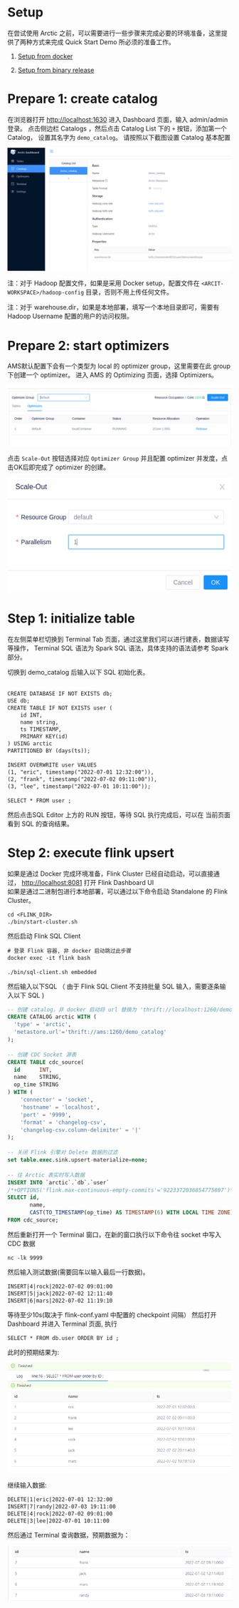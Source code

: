 # Setup

在尝试使用 Arctic 之前，可以需要进行一些步骤来完成必要的环境准备，这里提供了两种方式来完成 Quick Start Demo 所必须的准备工作。

1. [Setup from docker](./setup-from-docker.md)

2. [Setup from binary release](./setup-from-binary-release.md)



# Prepare 1: create catalog

在浏览器打开 [http://localhost:1630](http://localhost:1630) 进入 Dashboard 页面，输入 admin/admin  登录。
点击侧边栏 Catalogs ，然后点击 Catalog List 下的 `+` 按钮，添加第一个 Catalog， 设置其名字为 `demo_catalog`。
请按照以下截图设置 Catalog 基本配置

![Create catalog](../images/quickstart/create-catalog.png)

注：对于 Hadoop 配置文件，如果是采用 Docker setup，配置文件在 `<ARCIT-WORKSPACE>/hadoop-config` 目录，否则不用上传任何文件。

注：对于 warehouse.dir，如果是本地部署，填写一个本地目录即可，需要有 Hadoop Username 配置的用户的访问权限。

# Prepare 2: start optimizers

AMS默认配置下会有一个类型为 local 的 optimizer group，这里需要在此 group 下创建一个 optimizer。 
进入 AMS 的 Optimizing 页面，选择 Optimizers。

![Optimizers](../images/quickstart/Optimizing.png)

点击 `Scale-Out` 按钮选择对应 `Optimizer Group` 并且配置 optimizer 并发度，点击OK后即完成了 optimizer 的创建。

![ScaleOut](../images/quickstart/ScaleOut.png)

# Step 1:  initialize table

在左侧菜单栏切换到  Terminal Tab 页面，通过这里我们可以进行建表，数据读写等操作，
Terminal SQL 语法为 Spark SQL 语法，具体支持的语法请参考 Spark 部分。

切换到 demo_catalog 后输入以下 SQL 初始化表。

```shell

CREATE DATABASE IF NOT EXISTS db;
USE db;
CREATE TABLE IF NOT EXISTS user (
    id INT,
    name string,
    ts TIMESTAMP,
    PRIMARY KEY(id)
) USING arctic 
PARTITIONED BY (days(ts));

INSERT OVERWRITE user VALUES 
(1, "eric", timestamp("2022-07-01 12:32:00")),
(2, "frank", timestamp("2022-07-02 09:11:00")),
(3, "lee", timestamp("2022-07-01 10:11:00"));

SELECT * FROM user ;

```

然后点击SQL Editor 上方的 RUN  按钮，等待 SQL 执行完成后，可以在 当前页面看到 SQL 的查询结果。

# Step 2:  execute flink upsert

如果是通过 Docker 完成环境准备，Flink Cluster 已经自动启动，可以直接通过，
[http://localhost:8081](http://localhost:8081)  打开 Flink Dashboard UI  
如果是通过二进制包进行本地部署，可以通过以下命令启动 Standalone 的 Flink Cluster。

```shell
cd <FLINK_DIR>
./bin/start-cluster.sh
```

然后启动 Flink SQL Client 

```shell
# 登录 Flink 容器, 非 docker 启动跳过此步骤
docker exec -it flink bash

./bin/sql-client.sh embedded
```

然后输入以下SQL （ 由于 Flink SQL Client 不支持批量 SQL 输入，需要逐条输入以下 SQL )

```SQL
-- 创建 catalog，非 docker 启动将 url 替换为 'thrift://localhost:1260/demo_catalog'
CREATE CATALOG arctic WITH (
  'type' = 'arctic',
  'metastore.url'='thrift://ams:1260/demo_catalog'
);

-- 创建 CDC Socket 源表
CREATE TABLE cdc_source(
  id      INT,
  name    STRING,
  op_time STRING
) WITH (
    'connector' = 'socket',
    'hostname' = 'localhost',
    'port' = '9999',
    'format' = 'changelog-csv',
    'changelog-csv.column-delimiter' = '|'
);

-- 关闭 Flink 引擎对 Delete 数据的过滤
set table.exec.sink.upsert-materialize=none;

-- 往 Arctic 表实时写入数据
INSERT INTO `arctic`.`db`.`user`
/*+OPTIONS('flink.max-continuous-empty-commits'='9223372036854775807')*/
SELECT id,
       name,
       CAST(TO_TIMESTAMP(op_time) AS TIMESTAMP(6) WITH LOCAL TIME ZONE) ts
FROM cdc_source;
```

然后重新打开一个 Terminal 窗口，在新的窗口执行以下命令往 socket 中写入 CDC 数据

```shell
nc -lk 9999
```

然后输入测试数据(需要回车以输入最后一行数据)。

```shell
INSERT|4|rock|2022-07-02 09:01:00
INSERT|5|jack|2022-07-02 12:11:40
INSERT|6|mars|2022-07-02 11:19:10

```


等待至少10s(取决于 flink-conf.yaml 中配置的 checkpoint 间隔）  然后打开 Dashboard 并进入 Terminal 页面,  执行 

```shell
SELECT * FROM db.user ORDER BY id ;
```

此时的预期结果为:

![Upsert result](../images/quickstart/upsert-result.png)

继续输入数据:

```shell
DELETE|1|eric|2022-07-01 12:32:00
INSERT|7|randy|2022-07-03 19:11:00
DELETE|4|rock|2022-07-02 09:01:00
DELETE|3|lee|2022-07-01 10:11:00

```

然后通过 Terminal 查询数据，预期数据为：

![Upsert result2](../images/quickstart/upsert-result2.png)














